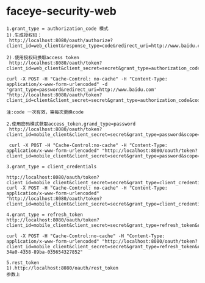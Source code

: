 faceye-security-web
==============
          
    1.grant_type = authorization_code 模式
    1).生成授权码：
     http://localhost:8080/oauth/authorize?client_id=web_client&response_type=code&redirect_uri=http://www.baidu.com

    2).使用授权码换取access token
     http://localhost:8080/oauth/token?client_id=web_client&client_secret=secret&grant_type=authorization_code&code=3sJaPw&redirect_uri=http://www.baidu.com

    curl -X POST -H "Cache-Control: no-cache" -H "Content-Type: application/x-www-form-urlencoded" -d 'grant_type=password&redirect_uri=http://www.baidu.com' "http://localhost:8080/oauth/token?client_id=client&client_secret=secret&grant_type=authorization_code&code=3sJaPw"

    注:code 一次有效，需每次更换code

    2.使用密码模式获取access_token,grand_type=password
     http://localhost:8080/oauth/token?client_id=mobile_client&client_secret=secret&grant_type=password&scope=read&username=demo&password=demo
     
     curl -X POST -H "Cache-Control:no-cache" -H "Content-Type: application/x-www-form-urlencoded" "http://localhost:8080/oauth/token?client_id=mobile_client&client_secret=secret&grant_type=password&scope=read&username=demo&password=demo"
      
    3.grant_type = client_credentials
    
    http://localhost:8080/oauth/token?client_id=mobile_client&client_secret=secret&grant_type=client_credentials&scope=read
    curl -X POST -H "Cache-Control: no-cache" -H "Content-Type: application/x-www-form-urlencoded"  "http://localhost:8080/oauth/token?client_id=mobile_client&client_secret=secret&grant_type=client_credentials&scope=read"
    
    4.grant_type = refresh_token
    http://localhost:8080/oauth/token?client_id=mobile_client&client_secret=secret&grant_type=refresh_token&refresh_token=a3c2d32d9f20743ac0a4cda3c26fbbfb
    
    curl -X POST -H "Cache-Control:no-cache" -H "Content-Type: application/x-www-form-urlencoded" "http://localhost:8080/oauth/token?client_id=mobile_client&client_secret=secret&grant_type=refresh_token&refresh_token=e3d68cca-34a0-4358-89ba-035654327852"
    
    5.rest_token
    1).http://localhost:8080/oauth/rest_token
    参数上
    
    
    
